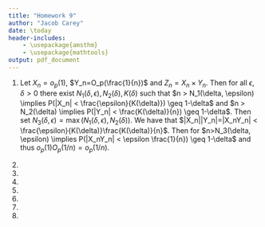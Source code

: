 ```yaml
---
title: "Homework 9"
author: "Jacob Carey"
date: \today
header-includes:
    - \usepackage{amsthm}
    - \usepackage{mathtools}
output: pdf_document
---
```


1. Let $X_n=o_p(1)$, $Y_n=O_p(\frac{1}{n})$ and $Z_n=X_n \times Y_n$. Then for all $\epsilon, \delta > 0$ there exist $N_1(\delta, \epsilon), N_2(\delta), K(\delta)$ such that $n > N_1(\delta, \epsilon) \implies P(|X_n| < \frac{\epsilon}{K(\delta)}) \geq 1-\delta$ and $n > N_2(\delta) \implies P(|Y_n| < \frac{K(\delta)}{n}) \geq 1-\delta$. Then set $N_3(\delta, \epsilon)=\max(N_1(\delta, \epsilon), N_2(\delta))$. We have that $|X_n||Y_n|=|X_nY_n| < \frac{\epsilon}{K(\delta)}\frac{K(\delta)}{n}$. Then for $n>N_3(\delta, \epsilon) \implies P(|X_nY_n| < \epsilon \frac{1}{n}) \geq 1-\delta$ and thus $o_p(1)O_p(1/n)=o_p(1/n)$.

2.

3.

4.

5.

6.

7.

8.
